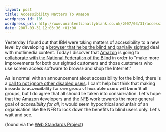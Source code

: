 ```yaml
---
layout: post
title: Accessibility Matters To Amazon
wordpress_id: 103
wordpress_url: http://www.unintentionallyblank.co.uk/2007/03/31/accessibility-matters-to-amazon/
date: 2007-03-31 12:03:36 +01:00
---
```

<p>Yesterday I found out that IBM were taking matters of accessibility to a new level by developing a <a href="http://www.unintentionallyblank.co.uk/2007/03/31/accessibility-browser-from-ibm-helps-blind-see-web-video/">browser that helps the blind and partially sighted</a> deal with mutlimedia content. Today I discover that <a href="http://www.amazon.co.uk">Amazon</a> is going to <a href="http://www.nfb.org/nfb/NewsBot.asp?MODE=VIEW&amp;ID=174">collaborate with the National Federation of the Blind</a> in order to "make more improvements for both our sighted customers and those customers who use screen access software to browse and shop the Internet."</p>

<p>As is normal with an announcement about accessibility for the blind, there is a <a href="http://www.brucelawson.co.uk/index.php/2007/amazoncom-to-go-accessible/">call to not ignore other disabled users</a>. I can't help but think that making inroads to accessibility for one group of less able users will benefit all groups, but I do agree that all should be taken into consideration. Let's hope that the Amazon developers and the <abbr title="National Federation of the Blind">NFB</abbr> work towards the more general goal of <em>accessibility for all</em>, it would seem  hypocritical and unfair of an organisation like the NFB to lock down the benefits to blind users only. Let's wait and see.</p>

<p>(found via the <a href="http://www.webstandards.org/2007/03/31/amazoncom-to-enhance-its-accessibility/">Web Standards Project</a>)</p>
